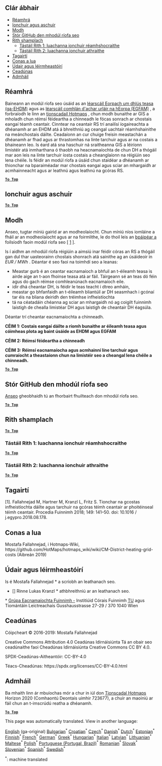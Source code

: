 <h2> Clár ábhair </h2><ul><li> <a href="#introduction">Réamhrá</a> </li><li> <a href="#inputs-and-outputs">Ionchuir agus aschuir</a> </li><li> <a href="#method">Modh</a> </li><li> <a href="#GitHub-Repository-of-this-calculation-module">Stór GitHub den mhodúl ríofa seo</a> </li><li> <a href="#sample-run">Rith shamplach</a> <ul><li> <a href="#test-run-1-default-input-values">Tástáil Rith 1: luachanna ionchuir réamhshocraithe</a> </li><li> <a href="#test-run-2-modified-input-values">Tástáil Rith 2: luachanna ionchuir athraithe</a> </li></ul></li><li> <a href="#references">Tagairtí</a> </li><li> <a href="#how-to-cite">Conas a lua</a> </li><li> <a href="#authors-and-reviewers">Údair agus léirmheastóirí</a> </li><li> <a href="#license">Ceadúnas</a> </li><li> <a href="#acknowledgement">Admháil</a> </li></ul><h2> Réamhrá </h2><p> Baineann an modúl ríofa seo úsáid as an <a href="https://gitlab.com/hotmaps/heat/heat_tot_curr_density">léarscáil Eorpach um dhlús teasa (ga-EHDM)</a> agus as <a href="https://gitlab.com/hotmaps/gfa_tot_curr_density">léarscáil comhlán d&#39;achar urláir na hEorpa (EGFAM)</a> , a forbraíodh le linn an <a href="https://www.hotmaps-project.eu/">tionscadail Hotmaps</a> , chun modh bunaithe ar GIS a mholadh chun réimsí féideartha a chinneadh le fócas sonrach ar chostais eangaí téamh ceantair. Cinntear na ceantair RS trí anailísí íogaireachta a dhéanamh ar an EHDM atá á bhreithniú ag ceangal uachtair réamhshainithe na meánchostais dáilte. Ceadaíonn an cur chuige freisin meastachán a dhéanamh ar fhad agus ar thrastomhas na línte tarchuir agus ar na costais a bhaineann leo. Is éard atá sna haschuir ná sraitheanna GIS a léiríonn limistéir atá inmharthana ó thaobh na heacnamaíochta de chun DH a thógáil mar aon leis na línte tarchuir íosta costais a cheanglaíonn na réigiúin seo lena chéile. Is féidir an modúl ríofa a úsáid chun staidéar a dhéanamh ar thionchar na bparaiméadar mar chostais eangaí agus sciar an mhargaidh ar acmhainneacht agus ar leathnú agus leathnú na gcóras RS. </p><p><ins> <code><strong><a href="#table-of-contents">To Top</a></strong></code> </ins> </p><h2> Ionchuir agus aschuir </h2><p><ins> <code><strong><a href="#table-of-contents">To Top</a></strong></code> </ins> </p><h2> Modh </h2><p> Anseo, tugtar míniú gairid ar an modheolaíocht. Chun míniú níos iomláine a fháil ar an modheolaíocht agus ar na foirmlithe, le do thoil leis an <a href="https://www.sciencedirect.com/science/article/pii/S1876610218304740">bpáipéar a</a> foilsíodh faoin modúl ríofa seo [ <a href="#References">1</a> ]. </p><p> Is í aidhm an mhodúil ríofa réigiúin a aimsiú inar féidir córas an RS a thógáil gan dul thar uasteorainn chostais shonrach atá sainithe ag an úsáideoir in <em><em>EUR / MWh</em></em> . Déantar é seo faoi na toimhdí seo a leanas: </p><ul><li> Meastar gurb é an ceantar eacnamaíoch a bhfuil an t-éileamh teasa is airde aige an t-aon fhoinse teasa atá ar fáil. Táirgeann sé an teas dó féin agus do gach réimse comhleanúnach eacnamaíoch eile. </li><li> idir dhá cheantar DH, is féidir le teas teacht i dtreo amháin, </li><li> meastar go bhfanfaidh an t-éileamh bliantúil ar DH seasmhach i gcónaí tar éis na bliana deiridh den tréimhse infheistíochta </li><li> tá na céatadáin chéanna ag sciar an mhargaidh nó ag coigilt fuinnimh laistigh de chealla limistéar DH agus laistigh de cheantair DH éagsúla. </li></ul><p> Déantar trí cheantar eacnamaíochta a chinneadh. </p><p> <strong>CÉIM 1: Costais eangaí dáilte a ríomh bunaithe ar éileamh teasa agus cóimheas plota ag baint úsáide as EHDM agus EGFAM</strong> </p><p> <strong>CÉIM 2: Réimsí féideartha a chinneadh</strong> </p><p> <strong>CÉIM 3: Réimsí eacnamaíocha agus acmhainní líne tarchuir agus cumraíocht a theastaíonn chun na limistéir seo a cheangal lena chéile a chinneadh.</strong> </p><p><ins> <code><strong><a href="#table-of-contents">To Top</a></strong></code> </ins> </p><h2> Stór GitHub den mhodúl ríofa seo </h2><p> <a href="https://github.com/HotMaps/dh_economic_assessment/tree/develop">Anseo</a> gheobhaidh tú an fhorbairt fhuilteach don mhodúl ríofa seo. </p><p><ins> <code><strong><a href="#table-of-contents">To Top</a></strong></code> </ins> </p><h2> Rith shamplach </h2><p><ins> <code><strong><a href="#table-of-contents">To Top</a></strong></code> </ins> </p><h3> Tástáil Rith 1: luachanna ionchuir réamhshocraithe </h3><p><ins> <code><strong><a href="#table-of-contents">To Top</a></strong></code> </ins> </p><h3> Tástáil Rith 2: luachanna ionchuir athraithe </h3><p><ins> <code><strong><a href="#table-of-contents">To Top</a></strong></code> </ins> </p><h2> Tagairtí </h2><p> [1]. Fallahnejad M, Hartner M, Kranzl L, Fritz S. Tionchar na gcostas infheistíochta dáilte agus tarchuir na gcóras téimh ceantair ar phoitéinseal téimh ceantair. Procedia Fuinnimh 2018; 149: 141–50. doi: 10.1016 / j.egypro.2018.08.178. </p><h2> Conas a lua </h2><p> Mostafa Fallahnejad, i Hotmaps-Wiki, https://github.com/HotMaps/hotmaps_wiki/wiki/CM-District-heating-grid-costs (Aibreán 2019) </p><h2> Údair agus léirmheastóirí </h2><p> Is é Mostafa Fallahnejad * a scríobh an leathanach seo. </p><ul><li> [] Rinne Lukas Kranzl * athbhreithniú ar an leathanach seo. </li></ul><p> * <a href="https://eeg.tuwien.ac.at/">Grúpa Eacnamaíochta Fuinnimh -</a> Institiúid Córais Fuinnimh <a href="https://eeg.tuwien.ac.at/">TU</a> agus Tiomántáin Leictreachais Gusshausstrasse 27-29 / 370 1040 Wien </p><h2> Ceadúnas </h2><p> Cóipcheart © 2016-2019: Mostafa Fallahnejad </p><p> Creative Commons Attribution 4.0 Ceadúnas Idirnáisiúnta Tá an obair seo ceadúnaithe faoi Cheadúnas Idirnáisiúnta Creative Commons CC BY 4.0. </p><p> SPDX-Ceadúnas-Aitheantóir: CC-BY-4.0 </p><p> Téacs-Cheadúnas: https://spdx.org/licenses/CC-BY-4.0.html </p><h2> Admháil </h2><p> Ba mhaith linn ár mbuíochas mór a chur in iúl don <a href="https://www.hotmaps-project.eu">Tionscadal Hotmaps</a> Horizon 2020 (Comhaontú Deontais uimhir 723677), a chuir an maoiniú ar fáil chun an t-imscrúdú reatha a dhéanamh. </p><p><ins> <code><strong><a href="#table-of-contents">To Top</a></strong></code> </ins> </p>

This page was automatically translated. View in another language:

[English](en-CM-District-heating-potential-economic-assessment) (ga-original) [Bulgarian](bg-CM-District-heating-potential-economic-assessment)<sup>\*</sup> [Croatian](hr-CM-District-heating-potential-economic-assessment)<sup>\*</sup> [Czech](cs-CM-District-heating-potential-economic-assessment)<sup>\*</sup> [Danish](da-CM-District-heating-potential-economic-assessment)<sup>\*</sup> [Dutch](nl-CM-District-heating-potential-economic-assessment)<sup>\*</sup> [Estonian](et-CM-District-heating-potential-economic-assessment)<sup>\*</sup> [Finnish](fi-CM-District-heating-potential-economic-assessment)<sup>\*</sup> [French](fr-CM-District-heating-potential-economic-assessment)<sup>\*</sup> [German](de-CM-District-heating-potential-economic-assessment)<sup>\*</sup> [Greek](el-CM-District-heating-potential-economic-assessment)<sup>\*</sup> [Hungarian](hu-CM-District-heating-potential-economic-assessment)<sup>\*</sup>  [Italian](it-CM-District-heating-potential-economic-assessment)<sup>\*</sup> [Latvian](lv-CM-District-heating-potential-economic-assessment)<sup>\*</sup> [Lithuanian](lt-CM-District-heating-potential-economic-assessment)<sup>\*</sup> [Maltese](mt-CM-District-heating-potential-economic-assessment)<sup>\*</sup> [Polish](pl-CM-District-heating-potential-economic-assessment)<sup>\*</sup> [Portuguese (Portugal, Brazil)](pt-CM-District-heating-potential-economic-assessment)<sup>\*</sup> [Romanian](ro-CM-District-heating-potential-economic-assessment)<sup>\*</sup> [Slovak](sk-CM-District-heating-potential-economic-assessment)<sup>\*</sup> [Slovenian](sl-CM-District-heating-potential-economic-assessment)<sup>\*</sup> [Spanish](es-CM-District-heating-potential-economic-assessment)<sup>\*</sup> [Swedish](sv-CM-District-heating-potential-economic-assessment)<sup>\*</sup> 

<sup>\*</sup>: machine translated
